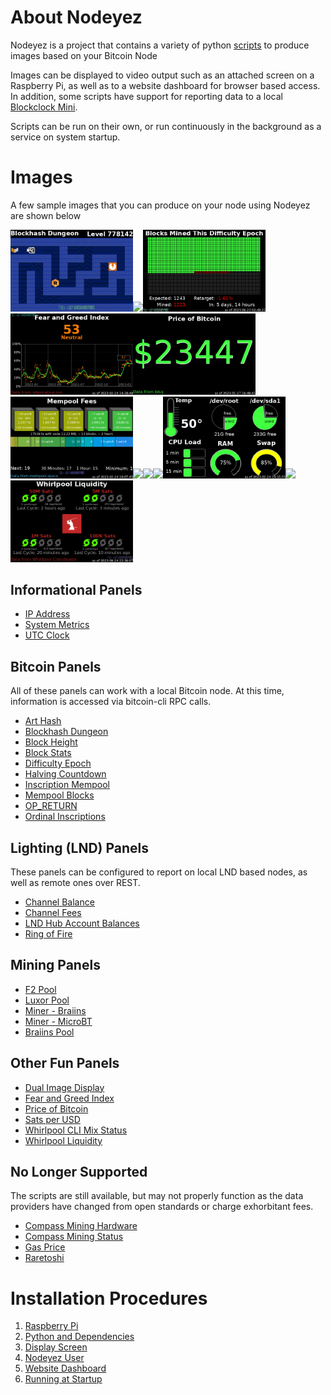 # About Nodeyez

Nodeyez is a project that contains a variety of python [scripts](./scripts) to
produce images based on your Bitcoin Node

Images can be displayed to video output such as an attached screen on a
Raspberry Pi, as well as to a website dashboard for browser based access. In
addition, some scripts have support for reporting data to a local
[Blockclock Mini](https://blockclockmini.com/).

Scripts can be run on their own, or run continuously in the background as a service on system startup.

# Images

A few sample images that you can produce on your node using Nodeyez are shown below

<img src="./images/arthashdungeon.png" width=196 /><img src="./images/channelbalance.png" width=196 /><img src="./images/difficultyepoch.png" width=196 /><img src="./images/fearandgreed.png" width=196 /><img src="./images/fiatprice.png" width=196 /><img src="./images/mempoolblocks.png" width=196 /><img src="./images/minerbraiins.png" width=196 /><img src="./images/satsperusd.png" width=196 /><img src="./images/slushpool.png" width=196 /><img src="./images/sysinfo.png" width=196 /><img src="./images/whirlpoolclimix.png" width=196 /><img src="./images/whirlpoolliquidity.png" width=196 />

## Informational Panels

* [IP Address](./_docs/script-ipaddress.md)
* [System Metrics](./_docs/script-sysinfo.md)
* [UTC Clock](./_docs/script-utcclock.md)

## Bitcoin Panels

All of these panels can work with a local Bitcoin node. At this time, information is accessed via bitcoin-cli RPC calls.

* [Art Hash](./_docs/script-arthash.md)
* [Blockhash Dungeon](./_docs/script-arthashdungeon.md)
* [Block Height](./_docs/script-blockheight.md)
* [Block Stats](./_docs/script-blockstats.md)
* [Difficulty Epoch](./_docs/script-difficultyepoch.md)
* [Halving Countdown](./_docs/script-halving.md)
* [Inscription Mempool](./_docs/script-inscriptionmempool.md)
* [Mempool Blocks](./_docs/script-mempoolblocks.md)
* [OP_RETURN](./_docs/script-opreturn.md)
* [Ordinal Inscriptions](./_docs/script-ordinals.md)

## Lighting (LND) Panels

These panels can be configured to report on local LND based nodes, as well as remote ones over REST.

* [Channel Balance](./_docs/script-channelbalance.md)
* [Channel Fees](./_docs/script-channelfees.md)
* [LND Hub Account Balances](./_docs/script-lndhub.md)
* [Ring of Fire](./_docs/script-rofstatus.md)

## Mining Panels

* [F2 Pool](./_docs/script-f2pool.md)
* [Luxor Pool](./_docs/script-luxor-mining-hashrate.md)
* [Miner - Braiins](./_docs/script-minerbraiins.md)
* [Miner - MicroBT](./_docs/script-minermicrobt.md)
* [Braiins Pool](./_docs/script-slushpool.md)

## Other Fun Panels

* [Dual Image Display](./_docs/script-nodeyezdual.md)
* [Fear and Greed Index](./_docs/script-fearandgreed.md)
* [Price of Bitcoin](./_docs/script-fiatprice.md)
* [Sats per USD](./_docs/script-satsperusd.md)
* [Whirlpool CLI Mix Status](./_docs/script-whirlpoolclimix.md)
* [Whirlpool Liquidity](./_docs/script-whirlpoolliquidity.md)

## No Longer Supported

The scripts are still available, but may not properly function as the data providers have changed from open standards or charge exhorbitant fees.

* [Compass Mining Hardware](./_docs/script-compassmininghardware.md)
* [Compass Mining Status](./_docs/script-compassminingstatus.md)
* [Gas Price](./_docs/script-gasprice.md)
* [Raretoshi](./_docs/script-raretoshi.md)

# Installation Procedures

1. [Raspberry Pi](./_install_steps/install-1-raspberrypinode.md)
2. [Python and Dependencies](./_install_steps/install-2-pythondeps.md)
3. [Display Screen](./_install_steps/install-3-displayscreen.md)
4. [Nodeyez User](./_install_steps/install-4-nodeyez.md)
5. [Website Dashboard](./_install_steps/install-5-websitedashboard.md)
6. [Running at Startup](./_install_steps/install-6-runatstartup.md)


